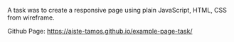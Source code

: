 
A task was to create a responsive page using plain JavaScript, HTML, CSS from wireframe.

Github Page: https://aiste-tamos.github.io/example-page-task/

